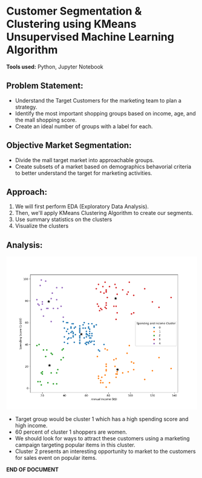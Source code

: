 # Customer Segmentation & Clustering using KMeans Unsupervised Machine Learning Algorithm

**Tools used:** Python, Jupyter Notebook

## Problem Statement:
- Understand the Target Customers for the marketing team to plan a strategy.
- Identify the most important shopping groups based on income, age, and the mall shopping score.
- Create an ideal number of groups with a label for each.

## Objective Market Segmentation:
- Divide the mall target market into approachable groups.
- Create subsets of a market based on demographics behavorial criteria to better understand the target for marketing activities.

## Approach:
1. We will first perform EDA (Exploratory Data Analysis).
2. Then, we'll apply KMeans Clustering Algorithm to create our segments.
3. Use summary statistics on the clusters
4. Visualize the clusters

## Analysis:

![CLUSTERS](clustering_bivaraiate.png)

- Target group would be cluster 1 which has a high spending score and  high income.
- 60 percent of cluster 1 shoppers are women.
- We should look for ways to attract these customers using a marketing campaign targeting popular items in this cluster.
- Cluster 2 presents an interesting opportunity to market to the customers for sales event on popular items.

**END OF DOCUMENT**
